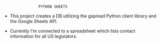                     PYTHON SHEETS
- This project creates a DB utilizing the gspread Python client library and the Google Sheets API.

- Currently I'm connected to a spreadsheet which lists contact information for all US legislators.
